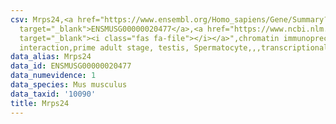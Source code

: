 ```yaml
---
csv: Mrps24,<a href="https://www.ensembl.org/Homo_sapiens/Gene/Summary?db=core;g=ENSMUSG00000020477"
  target="_blank">ENSMUSG00000020477</a>,<a href="https://www.ncbi.nlm.nih.gov/pubmed/25450459"
  target="_blank"><i class="fas fa-file"></i></a>",chromatin immunoprecipitation assay,direct
  interaction,prime adult stage, testis, Spermatocyte,,,transcriptional regulation,
data_alias: Mrps24
data_id: ENSMUSG00000020477
data_numevidence: 1
data_species: Mus musculus
data_taxid: '10090'
title: Mrps24
---
```

